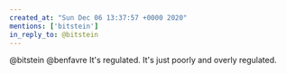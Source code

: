 ```yaml
---
created_at: "Sun Dec 06 13:37:57 +0000 2020"
mentions: ['bitstein']
in_reply_to: @bitstein
---
```


@bitstein @benfavre It's regulated. It's just poorly and overly regulated.